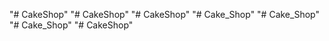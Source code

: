 "# CakeShop" 
"# CakeShop" 
"# CakeShop" 
"# Cake_Shop" 
"# Cake_Shop" 
"# Cake_Shop" 
"# CakeShop" 
